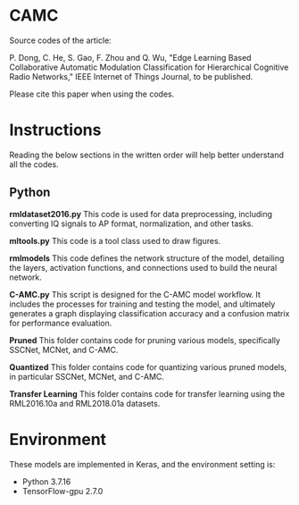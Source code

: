 # CAMC
Source codes of the article: 

P. Dong, C. He, S. Gao, F. Zhou and Q. Wu, "Edge Learning Based Collaborative Automatic Modulation Classification for Hierarchical Cognitive Radio Networks," IEEE Internet of Things Journal, to be published. 

Please cite this paper when using the codes.

# Instructions

Reading the below sections in the written order will help better understand all the codes.

 ## Python

**rmldataset2016.py**
This code is used for data preprocessing, including converting IQ signals to AP format, normalization, and other tasks.

**mltools.py**
This code is a tool class used to draw figures.

**rmlmodels**
This code defines the network structure of the model, detailing the layers, activation functions, and connections used to build the neural network.

**C-AMC.py**
This script is designed for the C-AMC model workflow. It includes the processes for training and testing the model, and ultimately generates a graph displaying classification accuracy and a confusion matrix for performance evaluation.

**Pruned**
This folder contains code for pruning various models, specifically SSCNet, MCNet, and C-AMC.

**Quantized**
This folder contains code for quantizing various pruned models, in particular SSCNet, MCNet, and C-AMC.

**Transfer Learning**
This folder contains code for transfer learning using the RML2016.10a and RML2018.01a datasets.

# Environment
These models are implemented in Keras, and the environment setting is:

-   Python 3.7.16
-   TensorFlow-gpu 2.7.0
